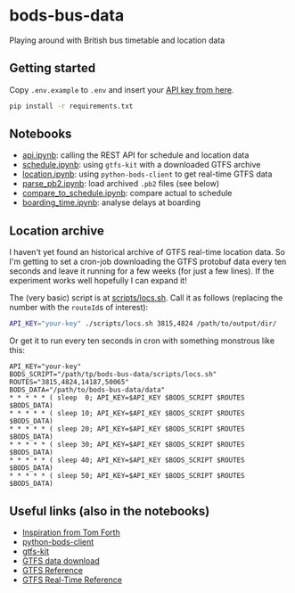 # bods-bus-data
Playing around with British bus timetable and location data

## Getting started
Copy `.env.example` to `.env` and insert your [API key from here](https://data.bus-data.dft.gov.uk/account/settings/).

```bash
pip install -r requirements.txt
```

## Notebooks
- [api.ipynb](notebooks/api.ipynb): calling the REST API for schedule and location data
- [schedule.ipynb](notebooks/schedule.ipynb): using `gtfs-kit` with a downloaded GTFS archive
- [location.ipynb](notebooks/location.ipynb): using `python-bods-client` to get real-time GTFS data
- [parse_pb2.ipynb](notebooks/parse_pb2.ipynb): load archived `.pb2` files (see below)
- [compare_to_schedule.ipynb](notebooks/compare_to_schedule.ipynb): compare actual to schedule
- [boarding_time.ipynb](notebooks/boarding_time.ipynb): analyse delays at boarding

## Location archive
I haven't yet found an historical archive of GTFS real-time location data.
So I'm getting to set a cron-job downloading the GTFS protobuf data every ten seconds and leave it running for a few weeks (for just a few lines).
If the experiment works well hopefully I can expand it!

The (very basic) script is at [scripts/locs.sh](scripts/locs.sh).
Call it as follows (replacing the number with the `routeId`s of interest):
```bash
API_KEY="your-key" ./scripts/locs.sh 3815,4824 /path/to/output/dir/
```

Or get it to run every ten seconds in cron with something monstrous like this:
```crontab
API_KEY="your-key"
BODS_SCRIPT="/path/tp/bods-bus-data/scripts/locs.sh"
ROUTES="3815,4824,14187,50065"
BODS_DATA="/path/to/bods-bus-data/data"
* * * * * ( sleep  0; API_KEY=$API_KEY $BODS_SCRIPT $ROUTES $BODS_DATA)
* * * * * ( sleep 10; API_KEY=$API_KEY $BODS_SCRIPT $ROUTES $BODS_DATA)
* * * * * ( sleep 20; API_KEY=$API_KEY $BODS_SCRIPT $ROUTES $BODS_DATA)
* * * * * ( sleep 30; API_KEY=$API_KEY $BODS_SCRIPT $ROUTES $BODS_DATA)
* * * * * ( sleep 40; API_KEY=$API_KEY $BODS_SCRIPT $ROUTES $BODS_DATA)
* * * * * ( sleep 50; API_KEY=$API_KEY $BODS_SCRIPT $ROUTES $BODS_DATA)
```

## Useful links (also in the notebooks)
- [Inspiration from Tom Forth](https://www.tomforth.co.uk/toomanybuses/)
- [python-bods-client](https://github.com/ciaranmccormick/python-bods-client)
- [gtfs-kit](https://gitlab.com/mrcagney/gtfs_kit)
- [GTFS data download](https://data.bus-data.dft.gov.uk/timetable/download/)
- [GTFS Reference](https://developers.google.com/transit/gtfs/reference)
- [GTFS Real-Time Reference](https://developers.google.com/transit/gtfs-realtime/reference)
